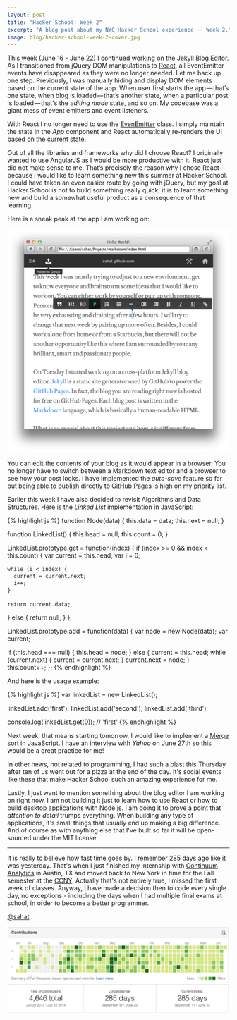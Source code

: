 ```yaml
---
layout: post
title: "Hacker School: Week 2"
excerpt: "A blog post about my NYC Hacker School experience -- Week 2."
image: blog/hacker-school-week-2-cover.jpg
---
```


This week (June 16 - June 22) I continued working on the Jekyll Blog Editor. As I transitioned from
jQuery DOM manipulations to [React](http://facebook.github.io/react/), all
EventEmitter events have disappeared as
they were no longer needed. Let me back up one step. Previously, I was manually
hiding and display DOM elements based on the current state of the app. When user
first starts the app — that’s one state, when blog is loaded — that’s another
state, when a particular post is loaded — that's the *editing mode* state, and so
on. My codebase was a giant mess of event emitters and event listeners.

With React I no longer need to use the [EvenEmitter](http://nodejs.org/api/events.html)
class. I simply maintain the state in the *App* component and React automatically
re-renders the UI based on the current state.

Out of all the libraries and frameworks why did I choose React? I originally
wanted to use AngularJS as I would be more productive with it. React just did
not make sense to me. That’s precisely the reason why I chose React — because
I would like to learn something new this summer at Hacker School. I could have
taken an even easier route by going with jQuery, but my goal at Hacker School
is not to build something really quick; it is to learn something new and build
a somewhat useful product as a consequence of that learning.

Here is a sneak peak at the app I am working on:

![](/images/blog/hacker-school-week-2.png)

You can edit the contents of your blog as it would appear in a browser. You no
longer have to switch between a Markdown text editor and a browser to see how
your post looks. I have implemented the *auto-save* feature so far but being
able to publish directly to [GitHub Pages](https://pages.github.com/) is high
on my priority list.

Earlier this week I have also decided to revisit Algorithms
and Data Structures. Here is the *Linked List* implementation
in JavaScript:

{% highlight js %}
function Node(data) {
  this.data = data;
  this.next = null;
}

function LinkedList() {
  this.head = null;
  this.count = 0;
}

LinkedList.prototype.get = function(index) {
  if (index >= 0 && index < this.count) {
    var current = this.head;
    var i = 0;

    while (i < index) {
      current = current.next;
      i++;
    }

    return current.data;
  } else {
    return null;
  }
};

LinkedList.prototype.add = function(data) {
  var node = new Node(data);
  var current;

  if (this.head === null) {
    this.head = node;
  } else {
    current = this.head;
    while (current.next) {
      current = current.next;
    }
    current.next = node;
  }
  this.count++;
};
{% endhighlight %}

And here is the usage example:

{% highlight js %}
var linkedList = new LinkedList();

linkedList.add('first');
linkedList.add('second');
linkedList.add('third');

console.log(linkedList.get(0));
// 'first'
{% endhighlight %}

Next week, that means starting tomorrow, I would like to implement a
[Merge sort](http://en.wikipedia.org/wiki/Merge_sort) in JavaScript. I have
an interview with *Yahoo* on June 27th so this would be a great practice for me!

In other news, not related to programming, I had such a blast this Thursday after
ten of us went out for a pizza at the end of the day. It's social events like these
that make Hacker School such an amazing experience for me.

Lastly, I just want to mention something about the blog editor I am working on
right now. I am not building it just to learn how to use React or how to
build desktop applications with Node.js. I am doing it to prove a point that
*attention to detail* trumps everything. When building any type of applications,
it's small things that usually end up making a big difference. And of course as
with anything else that I've built so far it will be open-sourced under the MIT
license.

---

It is really to believe how fast time goes by. I remember 285 days ago like it
was yesterday. That's when I just finished my internship with [Continuum Analytics](http://continuum.io/) in
Austin, TX and moved back to New York in time for the Fall semester
at the [CCNY](http://www.ccny.cuny.edu/). Actually that's not entirely true,
I missed the first week of classes. Anyway, I have made a decision then to code
every single day, no exceptions - including the days when I had multiple
final exams at school, in order to become a better programmer.

<i class="fa fa-github"></i>
[@sahat](https://github.com/sahat)

![](/images/blog/hacker-school-week-2-1.png)
